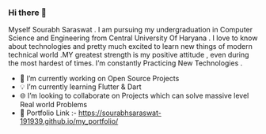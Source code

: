 ### Hi there 👋

<!--
**SourabhSaraswat-191939/SourabhSaraswat-191939** is a ✨ _special_ ✨ repository because its `README.md` (this file) appears on your GitHub profile.

Here are some ideas to get you started:
-->
Myself Sourabh Saraswat . I am pursuing my undergraduation in Computer Science and Engineering from Central University Of Haryana . 
I love to know about technologies and pretty much excited to learn new things of modern technical world .MY greatest strength is my positive attitude , even during the most hardest of times.
I’m constantly Practicing New Technologies .

- 🔭 I’m currently working on Open Source Projects
- 💡 I’m currently learning Flutter & Dart
- 🌐 I’m looking to collaborate on Projects which can solve massive level Real world Problems
- 🔗 Portfolio Link :- https://sourabhsaraswat-191939.github.io/my_portfolio/

<!-- - 🤔 I’m looking for help with 
- 💬 Ask me about ... -->

